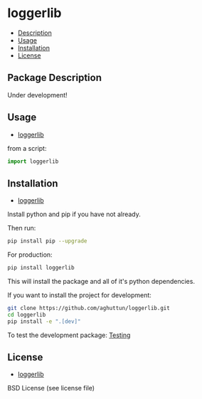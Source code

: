 # loggerlib

* [Description](#package-description)
* [Usage](#usage)
* [Installation](#installation)
* [License](#license)

## Package Description

Under development!

## Usage

* [loggerlib](#loggerlib)

from a script:

```python
import loggerlib
```

## Installation

* [loggerlib](#loggerlib)

Install python and pip if you have not already.

Then run:

```bash
pip install pip --upgrade
```

For production:

```bash
pip install loggerlib
```

This will install the package and all of it's python dependencies.

If you want to install the project for development:

```bash
git clone https://github.com/aghuttun/loggerlib.git
cd loggerlib
pip install -e ".[dev]"
```

To test the development package: [Testing](#testing)

## License

* [loggerlib](#loggerlib)

BSD License (see license file)
